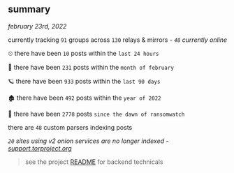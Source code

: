 
## summary
_february 23rd, 2022_

currently tracking `91` groups across `130` relays & mirrors - _`48` currently online_

⏲ there have been `10` posts within the `last 24 hours`

🦈 there have been `231` posts within the `month of february`

🪐 there have been `933` posts within the `last 90 days`

🏚 there have been `492` posts within the `year of 2022`

🦕 there have been `2778` posts `since the dawn of ransomwatch`

there are `48` custom parsers indexing posts

_`20` sites using v2 onion services are no longer indexed - [support.torproject.org](https://support.torproject.org/onionservices/v2-deprecation/)_

> see the project [README](https://github.com/thetanz/ransomwatch#ransomwatch--) for backend technicals

